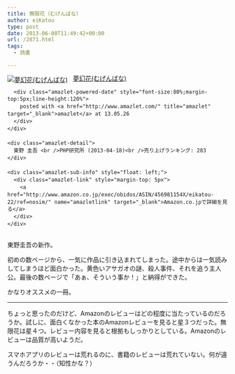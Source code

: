 ```yaml
---
title: 無限花（むげんばな）
author: eiKatou
type: post
date: 2013-06-08T11:49:42+00:00
url: /2871.html
tags:
  - 読書

---
```

<div class="amazlet-box" style="margin-bottom:0px;">
  <div class="amazlet-image" style="float:left;margin:0px 12px 1px 0px;">
    <a href="http://www.amazon.co.jp/exec/obidos/ASIN/456981154X/eikatou-22/ref=nosim/" name="amazletlink" target="_blank"><img src="http://ecx.images-amazon.com/images/I/51vqSdyW3oL._SL160_.jpg" alt="夢幻花(むげんばな)" style="border: none;" /></a>
  </div>
  
  <div class="amazlet-info" style="line-height:120%; margin-bottom: 10px">
    <div class="amazlet-name" style="margin-bottom:10px;line-height:120%">
      <a href="http://www.amazon.co.jp/exec/obidos/ASIN/456981154X/eikatou-22/ref=nosim/" name="amazletlink" target="_blank">夢幻花(むげんばな)</a></p> 
      
      <div class="amazlet-powered-date" style="font-size:80%;margin-top:5px;line-height:120%">
        posted with <a href="http://www.amazlet.com/" title="amazlet" target="_blank">amazlet</a> at 13.05.26
      </div>
    </div>
    
    <div class="amazlet-detail">
      東野 圭吾 <br />PHP研究所 (2013-04-18)<br />売り上げランキング: 283
    </div>
    
    <div class="amazlet-sub-info" style="float: left;">
      <div class="amazlet-link" style="margin-top: 5px">
        <a href="http://www.amazon.co.jp/exec/obidos/ASIN/456981154X/eikatou-22/ref=nosim/" name="amazletlink" target="_blank">Amazon.co.jpで詳細を見る</a>
      </div>
    </div>
  </div>
  
  <div class="amazlet-footer" style="clear: left">
  </div>
</div>

東野圭吾の新作。

初めの数ページから、一気に作品に引き込まれてしまった。途中からは一気読みしてしまうほど面白かった。黄色いアサガオの謎、殺人事件、それを追う主人公。最後の数ページで「あぁ、そういう事か！」と納得ができた。

かなりオススメの一冊。

* * *

ちょっと思ったのだけど、Amazonのレビューはどの程度に当たっているのだろうか。試しに、面白くなかった本のAmazonレビューを見ると星３つだった。無限花は星４つ。レビュー内容を見ると根拠もしっかりとしている。Amazonのレビューは品質が高いようだ。

スマホアプリのレビューは荒れるのに、書籍のレビューは荒れていない。何が違うんだろうか・・（知性かな？）
